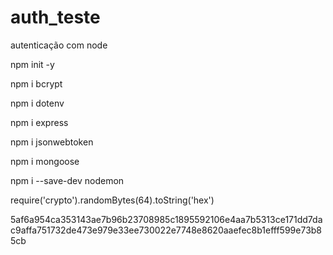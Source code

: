 # auth_teste
autenticação com node

<!-- iniciar o projeto em node -->
npm init -y

<!-- Cria a senha em uma hash/decodifica senha -->
npm i bcrypt

<!-- Cria arquivo de config na máquina (não versionado)-->
npm i dotenv 

<!-- Framework em js -->
npm i express 

<!-- Utilizado para manipular o token  
jmw JSON Web Token -->
npm i jsonwebtoken 

<!-- Drive do sb  -->
npm i mongoose 

<!-- Para execcutar o servidor local,  dev dependence pq não usa em prod somente em desenvolvimento-->
npm i --save-dev nodemon 

<!-- gerar hash com node, não funciona no powershell roda primeiro o comando node e depois o da sequencia-->

 require('crypto').randomBytes(64).toString('hex')

 5af6a954ca353143ae7b96b23708985c1895592106e4aa7b5313ce171dd7dac9affa751732de473e979e33ee730022e7748e8620aaefec8b1efff599e73b85cb